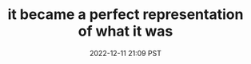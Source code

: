 ---
title: "it became a perfect representation of what it was"
date: 2022-12-11 21:09 PST
related: all that was left was form
type: fragment
tags:
  - fragment
---